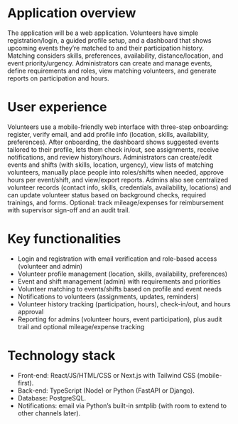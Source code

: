 # Application overview
The application will be a web application. Volunteers have simple registration/login, a guided profile setup, and a dashboard that shows upcoming events they’re matched to and their participation history. Matching considers skills, preferences, availability, distance/location, and event priority/urgency. Administrators can create and manage events, define requirements and roles, view matching volunteers, and generate reports on participation and hours.

# User experience
Volunteers use a mobile-friendly web interface with three-step onboarding: register, verify email, and add profile info (location, skills, availability, preferences). After onboarding, the dashboard shows suggested events tailored to their profile, lets them check in/out, see assignments, receive notifications, and review history/hours.
Administrators can create/edit events and shifts (with skills, location, urgency), view lists of matching volunteers, manually place people into roles/shifts when needed, approve hours per event/shift, and view/export reports. Admins also see centralized volunteer records (contact info, skills, credentials, availability, locations) and can update volunteer status based on background checks, required trainings, and forms. Optional: track mileage/expenses for reimbursement with supervisor sign-off and an audit trail.

# Key functionalities
- Login and registration with email verification and role-based access (volunteer and admin)
- Volunteer profile management (location, skills, availability, preferences)
- Event and shift management (admin) with requirements and priorities
- Volunteer matching to events/shifts based on profile and event needs
- Notifications to volunteers (assignments, updates, reminders)
- Volunteer history tracking (participation, hours), check-in/out, and hours approval
- Reporting for admins (volunteer hours, event participation), plus audit trail and optional mileage/expense tracking

# Technology stack
- Front-end: React/JS/HTML/CSS or Next.js with Tailwind CSS (mobile-first).
- Back-end: TypeScript (Node) or Python (FastAPI or Django).
- Database: PostgreSQL.
- Notifications: email via Python’s built-in smtplib (with room to extend to other channels later).
